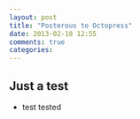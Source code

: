```yaml
---
layout: post
title: "Posterous to Octopress"
date: 2013-02-18 12:55
comments: true
categories: 
---
```


## Just a test
- test
tested

